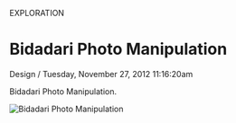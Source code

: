 <p class="type">EXPLORATION</p>

# Bidadari Photo Manipulation

<p class="meta">Design  /  Tuesday, November 27, 2012 11:16:20am</p>

Bidadari Photo Manipulation.

![Bidadari Photo Manipulation](https://farooq-agent.web.app/assets/images/works/large/UtTHAul0_work_image.jpg)
